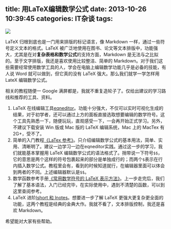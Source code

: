 title: 用LaTeX编辑数学公式
date: 2013-10-26 10:39:45
categories: IT杂谈
tags:
---
![](http://ww3.sinaimg.cn/large/5e8cb366jw1e9yepw30o2j20m809k0t8.jpg)

LaTeX 归根到底也是一门用来排版的标记语言，像 Markdown 一样，通过一些符号定义文本的格式。LaTeX 被广泛地使用在图书、论文等文本排版中，功能强大，尤其是在对**复杂表格和数学公式**的支持方面，Markdown 是无法与之比拟的。至于文字排版，我还是喜欢使用比较整洁、简单的 Markdown。对于我们这些需要经常使用数学工具的人，学会在电脑上编辑数学功能几乎是必备的技能，有人说 Word 就可以做到，但它真的没有 LaTeX 强大。那么我们就学一学怎样用 LateX 编辑数学公式。

<!--more-->

相关的教程随便一 Google 满屏都是，我就不重复造轮子了。仅给出建议的学习路线和推荐的工具、资料。

1. LaTeX 在线编辑工具[eqneditor](http://www.codecogs.com/latex/eqneditor.php)。功能十分强大，不仅可以实时可视化生成的结果，对于初学者，还可以通过上方的面板直接选取想要编辑的数学符号。这个工具先熟悉一下，随便玩玩，直观感受一下，一会再开始正式学习。另外，不建议下载安装 Win 版或 Mac 版的 LaTeX 编辑系统，Mac 上的 MacTex 有2G+，受不了。
2. 简单的入门教程[《LaTex 参考》](http://wiki.gwrite.googlecode.com/hg/misc/LaTex-EquRef.html?r=1de19067fce5484bb5c39cbd049f6a47f7d8a2e9)。只介绍编辑数学公式的基本用法，简单、实用、清晰明了。建议一边学习一边在eqneditor实践。通过这一步的学习，我们就能基本掌握用 LaTeX 编辑数学公式的语法格式了。捎带说一下符号`$$`，它的意思是两个这样的符号包裹起来的部分是单独成行的；而两个`$`表示在行内插入数学公式。教程里会有，看到的时候知道就行，在编辑器里面可以体会到两者的不同。上述编辑器默认是`$$`。
3. 数学函数参考手册[《常用数学符号的 LaTeX 表示方法》](http://mohu.org/info/symbols/symbols.htm)。上一步走完后，我们了解了基本语法，入门已经完毕，在实际使用中，遇到不清楚的函数，可以到这里查阅参考。
4. LaTeX 进阶[lshort 和 lnotes](http://pan.baidu.com/s/1zMIOj)。想要进一步了解 LaTeX 更强大更复杂更全面的功能，这两个教程是经典的金典大作。我就不看了，文本排版控制，我还是喜欢 Markdown。

希望能对大家有些帮助。